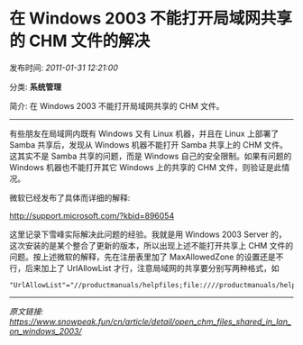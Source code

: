 # 在 Windows 2003 不能打开局域网共享的 CHM 文件的解决

发布时间: *2011-01-31 12:21:00*

分类: __系统管理__

简介: 在 Windows 2003 不能打开局域网共享的 CHM 文件。

---------


有些朋友在局域网内既有 Windows 又有 Linux 机器，并且在 Linux 上部署了 Samba 共享后，发现从 Windows 机器不能打开 Samba 共享上的 CHM 文件。这其实不是 Samba 共享的问题，而是 Windows 自己的安全限制。如果有问题的 Windows 机器也不能打开其它 Windows 上的共享的 CHM 文件，则验证是此情况。

微软已经发布了具体而详细的解释:

<http://support.microsoft.com/?kbid=896054>

这里记录下雪峰实际解决此问题的经验。我就是用 Windows 2003 Server 的，这次安装的是某个整合了更新的版本，所以出现上述不能打开共享上 CHM 文件的问题。按上述微软的解释，先在注册表里加了 MaxAllowedZone 的设置还是不行，后来加上了 UrlAllowList 才行，注意局域网的共享要分别写两种格式，如

```
"UrlAllowList"="//productmanuals/helpfiles;file:////productmanuals/helpfile"
```

---
*原文链接: https://www.snowpeak.fun/cn/article/detail/open_chm_files_shared_in_lan_on_windows_2003/*
